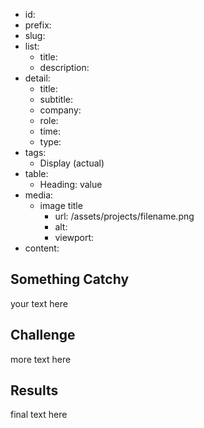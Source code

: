 - id:
- prefix:
- slug:
- list:
    - title:
    - description:
- detail:
    - title:
    - subtitle:
    - company:
    - role:
    - time:
    - type:
- tags:
    - Display (actual)
- table:
    - Heading: value
- media:
    - image title
        - url: /assets/projects/filename.png
        - alt:
        - viewport:
- content:

## Something Catchy

your text here

## Challenge

more text here

## Results

final text here